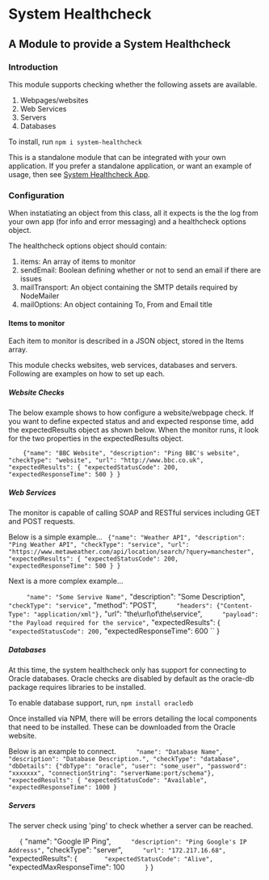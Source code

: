 # System Healthcheck

## A Module to provide a System Healthcheck

### Introduction
This module supports checking whether the following assets are available.

1. Webpages/websites
2. Web Services
3. Servers
4. Databases

To install, run
`npm i system-healthcheck`

This is a standalone module that can be integrated with your own application.  If you prefer a standalone
application, or want an example of usage, then see [System Healthcheck App](https://github.com/ChrisHAdams/system-healthcheck-app).

### Configuration
When instatiating an object from this class, all it expects is the the log from your own app (for info and error messaging) and a healthcheck options object.

The healthcheck options object should contain:
1. items: An array of items to monitor
2. sendEmail: Boolean defining whether or not to send an email if there are issues
3. mailTransport: An object containing the SMTP details required by NodeMailer
4. mailOptions: An object containing To, From and Email title

#### Items to monitor
Each item to monitor is described in a JSON object, stored in the Items array.

This module checks websites, web services, databases and servers.  Following are examples on how to set up each.

##### Website Checks

The below example shows to how configure a website/webpage check.  If you want to define expected status and and expected response time, add the expectedResults object as shown below. When the monitor runs, it look for the two properties in the expectedResults object.

`    {"name": "BBC Website",
      "description": "Ping BBC's website",
      "checkType": "website",
      "url": "http://www.bbc.co.uk",
      "expectedResults": {
        "expectedStatusCode": 200,
        "expectedResponseTime": 500
      }
    }`

##### Web Services
The monitor is capable of calling SOAP and RESTful services including GET and POST requests.

Below is a simple example...
`  {"name": "Weather API",
    "description": "Ping Weather API",
    "checkType": "service",
    "url": "https://www.metaweather.com/api/location/search/?query=manchester",
    "expectedResults": {
      "expectedStatusCode": 200,
      "expectedResponseTime": 500
    }
  } `

Next is a more complex example...

``      "name": "Some Servive Name",
``      "description": "Some Description",
``      "checkType": "service",
``      "method": "POST",
``      "headers": {"Content-Type": "application/xml"},
``      "url": "the\url\of\the\service",
``      "payload": "the Payload required for the service",
``      "expectedResults": {
``        "expectedStatusCode": 200,
``        "expectedResponseTime": 600
``      }

##### Databases
At this time, the system healthcheck only has support for connecting to Oracle databases.  Oracle checks are disabled by default as the oracle-db package requires libraries to be installed.

To enable database support, run,
` npm install oracledb `

Once installed via NPM, there will be errors detailing the local components that need to be installed.  These
can be downloaded from the Oracle website.



Below is an example to connect.
`      "name": "Database Name",
       "description": "Database Description.",
       "checkType": "database",
       "dbDetails": {"dbType": "oracle",
                     "user": "some_user",
                     "password": "xxxxxxx",
                     "connectionString": "serverName:port/schema"},
       "expectedResults": {
         "expectedStatusCode": "Available",
         "expectedResponseTime": 1000 } `


##### Servers
The server check using 'ping' to check whether a server can be reached.

``    {
``      "name": "Google IP Ping",
``      "description": "Ping Google's IP Addresss",
``      "checkType": "server",
``      "url": "172.217.16.68",
``      "expectedResults": {
``        "expectedStatusCode": "Alive",
``        "expectedMaxResponseTime": 100
``      }
``    }